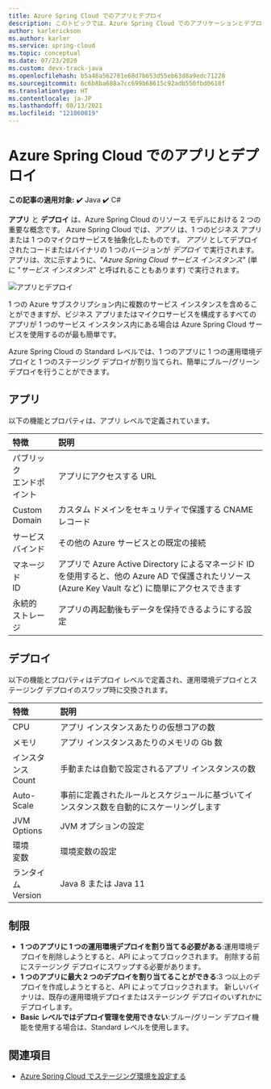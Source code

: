 ```yaml
---
title: Azure Spring Cloud でのアプリとデプロイ
description: このトピックでは、Azure Spring Cloud でのアプリケーションとデプロイの違いについて説明します。
author: karlerickson
ms.author: karler
ms.service: spring-cloud
ms.topic: conceptual
ms.date: 07/23/2020
ms.custom: devx-track-java
ms.openlocfilehash: b5a48a562781e68d7b653d55eb63d8a9edc71228
ms.sourcegitcommit: 6c6b8ba688a7cc699b68615c92adb550fbd0610f
ms.translationtype: HT
ms.contentlocale: ja-JP
ms.lasthandoff: 08/13/2021
ms.locfileid: "121860819"
---
```

# <a name="app-and-deployment-in-azure-spring-cloud"></a>Azure Spring Cloud でのアプリとデプロイ

**この記事の適用対象:** ✔️ Java ✔️ C#

**アプリ** と **デプロイ** は、Azure Spring Cloud のリソース モデルにおける 2 つの重要な概念です。 Azure Spring Cloud では、*アプリ* は、1 つのビジネス アプリまたは 1 つのマイクロサービスを抽象化したものです。  *アプリ* としてデプロイされたコードまたはバイナリの 1 つのバージョンが *デプロイ* で実行されます。  アプリは、次に示すように、"*Azure Spring Cloud サービス インスタンス*" (単に "*サービス インスタンス*" と呼ばれることもあります) で実行されます。

 ![アプリとデプロイ](./media/spring-cloud-app-and-deployment/app-deployment-rev.png)

1 つの Azure サブスクリプション内に複数のサービス インスタンスを含めることができますが、ビジネス アプリまたはマイクロサービスを構成するすべてのアプリが 1 つのサービス インスタンス内にある場合は Azure Spring Cloud サービスを使用するのが最も簡単です。

Azure Spring Cloud の Standard レベルでは、1 つのアプリに 1 つの運用環境デプロイと 1 つのステージング デプロイが割り当てられ、簡単にブルー/グリーン デプロイを行うことができます。

## <a name="app"></a>アプリ

以下の機能とプロパティは、アプリ レベルで定義されています。

| 特徴 | 説明 |
|:--|:----------------|
| パブリック</br>エンドポイント | アプリにアクセスする URL |
| Custom</br>Domain | カスタム ドメインをセキュリティで保護する CNAME レコード |
| サービス</br>バインド | その他の Azure サービスとの既定の接続 |
| マネージド</br>ID | アプリで Azure Active Directory によるマネージド ID を使用すると、他の Azure AD で保護されたリソース (Azure Key Vault など) に簡単にアクセスできます |
| 永続的</br>ストレージ | アプリの再起動後もデータを保持できるようにする設定 |

## <a name="deployment"></a>デプロイ

以下の機能とプロパティはデプロイ レベルで定義され、運用環境デプロイとステージング デプロイのスワップ時に交換されます。

| 特徴 | 説明 |
|:--|:----------------|
| CPU | アプリ インスタンスあたりの仮想コアの数 |
| メモリ | アプリ インスタンスあたりのメモリの Gb 数|
| インスタンス</br>Count | 手動または自動で設定されるアプリ インスタンスの数 |
| Auto-Scale | 事前に定義されたルールとスケジュールに基づいてインスタンス数を自動的にスケーリングします |
| JVM</br>Options | JVM オプションの設定  |
| 環境</br>変数 | 環境変数の設定 |
| ランタイム</br>Version | Java 8 または Java 11|

## <a name="restrictions"></a>制限

* **1 つのアプリに 1 つの運用環境デプロイを割り当てる必要がある**:運用環境デプロイを削除しようとすると、API によってブロックされます。 削除する前にステージング デプロイにスワップする必要があります。
* **1 つのアプリに最大 2 つのデプロイを割り当てることができる**:3 つ以上のデプロイを作成しようとすると、API によってブロックされます。 新しいバイナリは、既存の運用環境デプロイまたはステージング デプロイのいずれかにデプロイします。
* **Basic レベルではデプロイ管理を使用できない**:ブルー/グリーン デプロイ機能を使用する場合は、Standard レベルを使用します。

## <a name="see-also"></a>関連項目

* [Azure Spring Cloud でステージング環境を設定する](./how-to-staging-environment.md)
